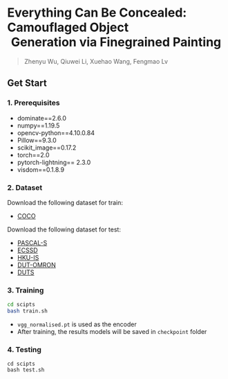 # Everything Can Be Concealed: Camouflaged Object<br><div align="center">Generation via Finegrained Painting</div>
> Zhenyu Wu, Qiuwei Li, Xuehao Wang, Fengmao Lv
## Get Start

### 1. Prerequisites

- dominate==2.6.0
- numpy==1.19.5
- opencv-python==4.10.0.84 
- Pillow==9.3.0
- scikit_image==0.17.2
- torch==2.0
- pytorch-lightning== 2.3.0 
- visdom==0.1.8.9

### 2. Dataset

Download the following dataset for train:

- [COCO](https://cocodataset.org/#home)

Download the following dataset for test:

- [PASCAL-S](http://cbi.gatech.edu/salobj/)
- [ECSSD](https://www.cse.cuhk.edu.hk/leojia/projects/hsaliency/dataset.html)
- [HKU-IS](https://i.cs.hku.hk/~gbli/deep_saliency.html)
- [DUT-OMRON](http://saliencydetection.net/dut-omron/)
- [DUTS](http://saliencydetection.net/duts/)

### 3. Training

```sh
cd scipts
bash train.sh
```

- `vgg_normalised.pt` is used as the encoder 
- After training, the results models will be saved in `checkpoint` folder

### 4. Testing

```
cd scipts
bash test.sh
```




